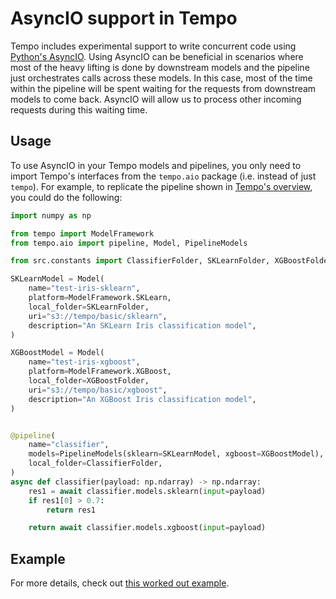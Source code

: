 # AsyncIO support in Tempo

Tempo includes experimental support to write concurrent code using [Python's
AsyncIO](https://docs.python.org/3/library/asyncio.html).
Using AsyncIO can be beneficial in scenarios where most of the heavy lifting is
done by downstream models and the pipeline just orchestrates calls across these
models.
In this case, most of the time within the pipeline will be spent waiting for
the requests from downstream models to come back.
AsyncIO will allow us to process other incoming requests during this waiting
time.

## Usage

To use AsyncIO in your Tempo models and pipelines, you only need to import
Tempo's interfaces from the `tempo.aio` package (i.e. instead of just `tempo`).
For example, to replicate the pipeline shown in [Tempo's
overview](./overview.md), you could do the following:

```python
import numpy as np

from tempo import ModelFramework
from tempo.aio import pipeline, Model, PipelineModels

from src.constants import ClassifierFolder, SKLearnFolder, XGBoostFolder

SKLearnModel = Model(
    name="test-iris-sklearn",
    platform=ModelFramework.SKLearn,
    local_folder=SKLearnFolder,
    uri="s3://tempo/basic/sklearn",
    description="An SKLearn Iris classification model",
)

XGBoostModel = Model(
    name="test-iris-xgboost",
    platform=ModelFramework.XGBoost,
    local_folder=XGBoostFolder,
    uri="s3://tempo/basic/xgboost",
    description="An XGBoost Iris classification model",
)


@pipeline(
    name="classifier",
    models=PipelineModels(sklearn=SKLearnModel, xgboost=XGBoostModel),
    local_folder=ClassifierFolder,
)
async def classifier(payload: np.ndarray) -> np.ndarray:
    res1 = await classifier.models.sklearn(input=payload)
    if res1[0] > 0.7:
        return res1

    return await classifier.models.xgboost(input=payload)
```

## Example

For more details, check out [this worked out example](../examples/asyncio/README.md).
